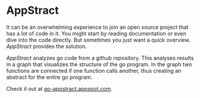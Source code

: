 # AppStract

It can be an overwhelming experience to join an open source project that has a lot of code in it. You might start by reading documentation or even dive into the code directly. But sometimes you just want a quick overview. <i>AppStract</i> provides the solution.

<i>AppStract</i> analyzes go code from a github repository. This analyses results in a graph that visualizes the structure of the go program. In the graph two functions are connected if one function calls another, thus creating an abstract for the entire go program.

Check it out at [go-appstract.appspot.com](http://go-appstract.appspot.com).
